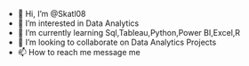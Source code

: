 - 👋 Hi, I’m @Skatl08
- 👀 I’m interested in Data Analytics
- 🌱 I’m currently learning Sql,Tableau,Python,Power BI,Excel,R
- 💞️ I’m looking to collaborate on Data Analytics Projects
- 📫 How to reach me message me

<!---
Skatl08/Skatl08 is a ✨ special ✨ repository because its `README.md` (this file) appears on your GitHub profile.
You can click the Preview link to take a look at your changes.
--->
